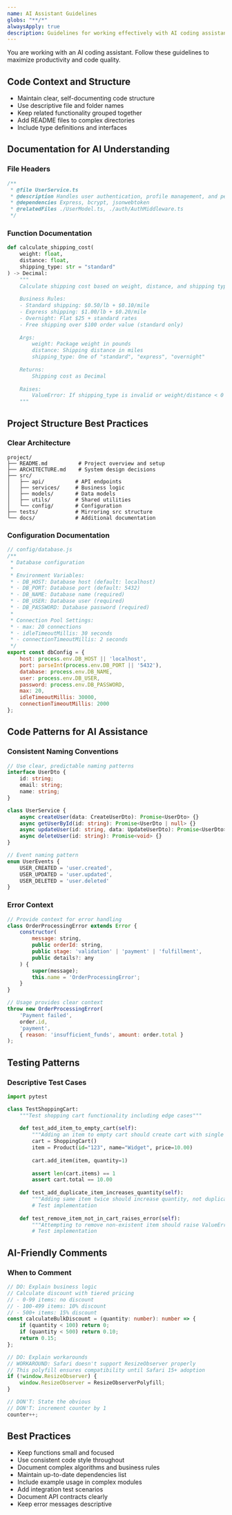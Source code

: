 ```yaml
---
name: AI Assistant Guidelines
globs: "**/*"
alwaysApply: true
description: Guidelines for working effectively with AI coding assistants
---
```


You are working with an AI coding assistant. Follow these guidelines to maximize productivity and code quality.

## Code Context and Structure

- Maintain clear, self-documenting code structure
- Use descriptive file and folder names
- Keep related functionality grouped together
- Add README files to complex directories
- Include type definitions and interfaces

## Documentation for AI Understanding

### File Headers

```typescript
/**
 * @file UserService.ts
 * @description Handles user authentication, profile management, and permissions
 * @dependencies Express, bcrypt, jsonwebtoken
 * @relatedFiles ./UserModel.ts, ./auth/AuthMiddleware.ts
 */
```

### Function Documentation

```python
def calculate_shipping_cost(
    weight: float,
    distance: float,
    shipping_type: str = "standard"
) -> Decimal:
    """
    Calculate shipping cost based on weight, distance, and shipping type.
    
    Business Rules:
    - Standard shipping: $0.50/lb + $0.10/mile
    - Express shipping: $1.00/lb + $0.20/mile
    - Overnight: Flat $25 + standard rates
    - Free shipping over $100 order value (standard only)
    
    Args:
        weight: Package weight in pounds
        distance: Shipping distance in miles
        shipping_type: One of "standard", "express", "overnight"
    
    Returns:
        Shipping cost as Decimal
    
    Raises:
        ValueError: If shipping_type is invalid or weight/distance < 0
    """
```

## Project Structure Best Practices

### Clear Architecture

```
project/
├── README.md          # Project overview and setup
├── ARCHITECTURE.md    # System design decisions
├── src/
│   ├── api/          # API endpoints
│   ├── services/     # Business logic
│   ├── models/       # Data models
│   ├── utils/        # Shared utilities
│   └── config/       # Configuration
├── tests/            # Mirroring src structure
└── docs/             # Additional documentation
```

### Configuration Documentation

```javascript
// config/database.js
/**
 * Database configuration
 * 
 * Environment Variables:
 * - DB_HOST: Database host (default: localhost)
 * - DB_PORT: Database port (default: 5432)
 * - DB_NAME: Database name (required)
 * - DB_USER: Database user (required)
 * - DB_PASSWORD: Database password (required)
 * 
 * Connection Pool Settings:
 * - max: 20 connections
 * - idleTimeoutMillis: 30 seconds
 * - connectionTimeoutMillis: 2 seconds
 */
export const dbConfig = {
    host: process.env.DB_HOST || 'localhost',
    port: parseInt(process.env.DB_PORT || '5432'),
    database: process.env.DB_NAME,
    user: process.env.DB_USER,
    password: process.env.DB_PASSWORD,
    max: 20,
    idleTimeoutMillis: 30000,
    connectionTimeoutMillis: 2000
};
```

## Code Patterns for AI Assistance

### Consistent Naming Conventions

```typescript
// Use clear, predictable naming patterns
interface UserDto {
    id: string;
    email: string;
    name: string;
}

class UserService {
    async createUser(data: CreateUserDto): Promise<UserDto> {}
    async getUserById(id: string): Promise<UserDto | null> {}
    async updateUser(id: string, data: UpdateUserDto): Promise<UserDto> {}
    async deleteUser(id: string): Promise<void> {}
}

// Event naming pattern
enum UserEvents {
    USER_CREATED = 'user.created',
    USER_UPDATED = 'user.updated',
    USER_DELETED = 'user.deleted'
}
```

### Error Context

```javascript
// Provide context for error handling
class OrderProcessingError extends Error {
    constructor(
        message: string,
        public orderId: string,
        public stage: 'validation' | 'payment' | 'fulfillment',
        public details?: any
    ) {
        super(message);
        this.name = 'OrderProcessingError';
    }
}

// Usage provides clear context
throw new OrderProcessingError(
    'Payment failed',
    order.id,
    'payment',
    { reason: 'insufficient_funds', amount: order.total }
);
```

## Testing Patterns

### Descriptive Test Cases

```python
import pytest

class TestShoppingCart:
    """Test shopping cart functionality including edge cases"""
    
    def test_add_item_to_empty_cart(self):
        """Adding an item to empty cart should create cart with single item"""
        cart = ShoppingCart()
        item = Product(id="123", name="Widget", price=10.00)
        
        cart.add_item(item, quantity=1)
        
        assert len(cart.items) == 1
        assert cart.total == 10.00
    
    def test_add_duplicate_item_increases_quantity(self):
        """Adding same item twice should increase quantity, not duplicate"""
        # Test implementation
    
    def test_remove_item_not_in_cart_raises_error(self):
        """Attempting to remove non-existent item should raise ValueError"""
        # Test implementation
```

## AI-Friendly Comments

### When to Comment

```typescript
// DO: Explain business logic
// Calculate discount with tiered pricing
// - 0-99 items: no discount
// - 100-499 items: 10% discount
// - 500+ items: 15% discount
const calculateBulkDiscount = (quantity: number): number => {
    if (quantity < 100) return 0;
    if (quantity < 500) return 0.10;
    return 0.15;
};

// DO: Explain workarounds
// WORKAROUND: Safari doesn't support ResizeObserver properly
// This polyfill ensures compatibility until Safari 15+ adoption
if (!window.ResizeObserver) {
    window.ResizeObserver = ResizeObserverPolyfill;
}

// DON'T: State the obvious
// DON'T: increment counter by 1
counter++;
```

## Best Practices

- Keep functions small and focused
- Use consistent code style throughout
- Document complex algorithms and business rules
- Maintain up-to-date dependencies list
- Include example usage in complex modules
- Add integration test scenarios
- Document API contracts clearly
- Keep error messages descriptive
